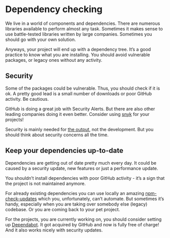 # Dependency checking

We live in a world of components and dependencies. There are numerous libraries available to perform almost any task. Sometimes it makes sense to use battle-tested libraries written by large companies. Sometimes you should go with your own solution.

Anyways, your project will end up with a dependency tree. It’s a good practice to know what you are installing. You should avoid vulnerable packages, or legacy ones without any activity.

## Security

Some of the packages could be vulnerable. Thus, you should check if it is ok. A pretty good lead is a small number of downloads or poor GitHub activity. Be cautious.

GitHub is doing a great job with Security Alerts. But there are also other leading companies doing it even better. Consider using [snyk](https://snyk.io/) for your projects!

Security is mainly needed for [the output](../quality-output/security.md), not the development. But you should think about security concerns all the time.

## Keep your dependencies up-to-date

Dependencies are getting out of date pretty much every day. It could be caused by a security update, new features or just a performance update.

You shouldn’t install dependencies with poor GitHub activity - it’s a sign that the project is not maintained anymore.

For already existing dependencies you can use locally an amazing [npm-check-updates](https://www.npmjs.com/package/npm-check-updates) which you, unfortunately, can’t automate. But sometimes it’s handy, especially when you are taking over somebody else (legacy) codebase. Or you are coming back to your pet project.

For the projects, you are currently working on, you should consider setting up [Dependabot](https://dependabot.com). It got acquired by GitHub and now is fully free of charge! And it also works nicely with security updates.
